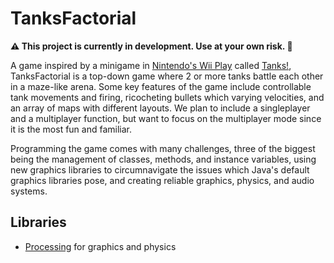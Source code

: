 # TanksFactorial

**:warning: This project is currently in development. Use at your own risk. :construction:**

A game inspired by a minigame in [Nintendo's Wii Play](https://en.wikipedia.org/wiki/Wii_Play) called [Tanks!](https://en.wikipedia.org/wiki/Wii_Play#Tanks!), TanksFactorial is a top-down game where 2 or more tanks battle each other in a maze-like arena. Some key features of the game include controllable tank movements and firing, ricocheting bullets which varying velocities, and an array of maps with different layouts. We plan to include a singleplayer and a multiplayer function, but want to focus on the multiplayer mode since it is the most fun and familiar.

Programming the game comes with many challenges, three of the biggest being the management of classes, methods, and instance variables, using new graphics libraries to circumnavigate the issues which Java's default graphics libraries pose, and creating reliable graphics, physics, and audio systems.

## Libraries

- [Processing](https://processing.org/) for graphics and physics
